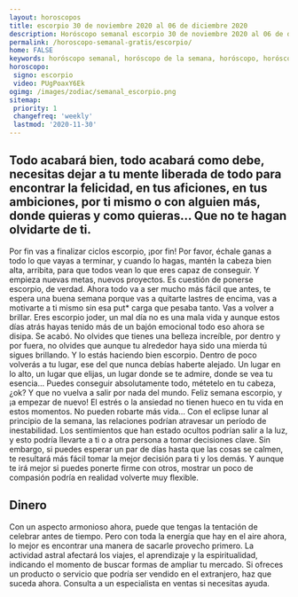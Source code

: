 ```yaml
---
layout: horoscopos
title: escorpio 30 de noviembre 2020 al 06 de diciembre 2020 
description: Horóscopo semanal escorpio 30 de noviembre 2020 al 06 de diciembre 2020. Todo acabará bien, todo acabará como debe, necesitas dejar a tu mente liberada de todo para encontrar la felicidad, en tus aficiones, en tus ambiciones, por ti mismo o con alguien más, donde quieras y como quieras… Que no te hagan olvidarte de ti.
permalink: /horoscopo-semanal-gratis/escorpio/
home: FALSE
keywords: horóscopo semanal, horóscopo de la semana, horóscopo, horóscopo gratis,horóscopos, horóscopo esperanza gracia, horoscopos escorpio la semana, horóscopos gratis, Tarot, Astrologia, Zodíaco, escorpio, horoscopo gratis, semanal
horoscopo:
 signo: escorpio
 video: PUgPoaxY6Ek
ogimg: /images/zodiac/semanal_escorpio.png
sitemap:
 priority: 1
 changefreq: 'weekly'
 lastmod: '2020-11-30'
---
```




## Todo acabará bien, todo acabará como debe, necesitas dejar a tu mente liberada de todo para encontrar la felicidad, en tus aficiones, en tus ambiciones, por ti mismo o con alguien más, donde quieras y como quieras… Que no te hagan olvidarte de ti.

Por fin vas a finalizar ciclos escorpio, ¡por fin! Por favor, échale ganas a todo lo que vayas a terminar, y cuando lo hagas, mantén la cabeza bien alta, arribita, para que todos vean lo que eres capaz de conseguir. Y empieza nuevas metas, nuevos proyectos. Es cuestión de ponerse escorpio, de verdad. Ahora todo va a ser mucho más fácil que antes, te espera una buena semana porque vas a quitarte lastres de encima, vas a motivarte a ti mismo sin esa put* carga que pesaba tanto. Vas a volver a brillar. Eres escorpio joder, un mal día no es una mala vida y aunque estos días atrás hayas tenido más de un bajón emocional todo eso ahora se disipa. Se acabó. No olvides que tienes una belleza increíble, por dentro y por fuera, no olvides que aunque tu alrededor haya sido una mierda tú sigues brillando. Y lo estás haciendo bien escorpio. Dentro de poco volverás a tu lugar, ese del que nunca debías haberte alejado. Un lugar en lo alto, un lugar que elijas, un lugar donde se te admire, donde se vea tu esencia… Puedes conseguir absolutamente todo, métetelo en tu cabeza, ¿ok? Y que no vuelva a salir por nada del mundo. Feliz semana escorpio, y ¡a empezar de nuevo! El estrés o la ansiedad no tienen hueco en tu vida en estos momentos. No pueden robarte más vida… Con el eclipse lunar al principio de la semana, las relaciones podrían atravesar un período de inestabilidad. Los sentimientos que han estado ocultos podrían salir a la luz, y esto podría llevarte a ti o a otra persona a tomar decisiones clave. Sin embargo, si puedes esperar un par de días hasta que las cosas se calmen, te resultará más fácil tomar la mejor decisión para ti y los demás. Y aunque te irá mejor si puedes ponerte firme con otros, mostrar un poco de compasión podría en realidad volverte muy flexible.

## Dinero

Con un aspecto armonioso ahora, puede que tengas la tentación de celebrar antes de tiempo. Pero con toda la energía que hay en el aire ahora, lo mejor es encontrar una manera de sacarle provecho primero. La actividad astral afectará los viajes, el aprendizaje y la espiritualidad, indicando el momento de buscar formas de ampliar tu mercado. Si ofreces un producto o servicio que podría ser vendido en el extranjero, haz que suceda ahora. Consulta a un especialista en ventas si necesitas ayuda.